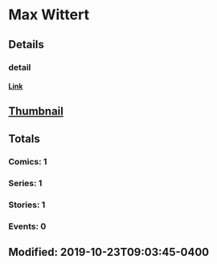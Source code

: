 # Max  Wittert 
## Details
### detail
#### [Link](http://marvel.com/comics/creators/13789/max_wittert?utm_campaign=apiRef&utm_source=225578a89fc76f3d20fbffda5d17a88d)
## [Thumbnail](http://i.annihil.us/u/prod/marvel/i/mg/b/40/image_not_available.jpg)
## Totals
### Comics: 1
### Series: 1
### Stories: 1
### Events: 0
## Modified: 2019-10-23T09:03:45-0400